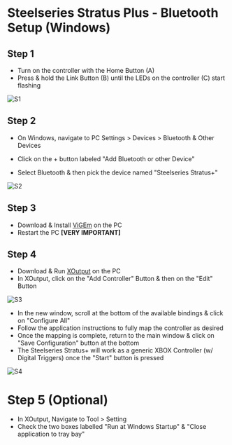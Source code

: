 # Steelseries Stratus Plus - Bluetooth Setup (Windows)

## Step 1

- Turn on the controller with the Home Button (A)
- Press & hold the Link Button (B) until the LEDs on the controller (C) start flashing

![S1](https://user-images.githubusercontent.com/67967964/192289417-9c162b92-739e-4dc6-98a6-79f80450e9e1.jpg)

## Step 2

- On Windows, navigate to PC Settings > Devices > Bluetooth & Other Devices

- Click on the + button labeled "Add Bluetooth or other Device" 
- Select Bluetooth & then pick the device named "Steelseries Stratus+"

![S2](https://user-images.githubusercontent.com/67967964/192275095-21c182dd-8ef5-4a5d-b059-810e91018831.jpg)

## Step 3

- Download & Install [ViGEm](https://github.com/ViGEm/ViGEmBus/releases) on the PC
- Restart the PC **[VERY IMPORTANT]**

## Step 4

- Download & Run [XOutput](https://github.com/csutorasa/XOutput/releases) on the PC
- In XOutput, click on the "Add Controller" Button & then on the "Edit" Button

![S3](https://user-images.githubusercontent.com/67967964/192280538-4b1e114c-cc8d-4627-b295-72a8bf5a3ec4.jpg)

- In the new window, scroll at the bottom of the available bindings & click on "Configure All"
- Follow the application instructions to fully map the controller as desired
- Once the mapping is complete, return to the main window & click on "Save Configuration" button at the bottom
- The Steelseries Stratus+ will work as a generic XBOX Controller (w/ Digital Triggers) once the "Start" button is pressed

![S4](https://user-images.githubusercontent.com/67967964/192293913-7ac29ed2-eeee-4e07-b04c-de62d4047486.jpg)

# Step 5 (Optional)

- In XOutput, Navigate to Tool > Setting
- Check the two boxes labelled "Run at Windows Startup" & "Close application to tray bay"
